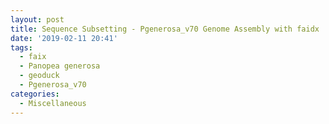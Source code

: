 ```yaml
---
layout: post
title: Sequence Subsetting - Pgenerosa_v70 Genome Assembly with faidx
date: '2019-02-11 20:41'
tags:
  - faix
  - Panopea generosa
  - geoduck
  - Pgenerosa_v70
categories:
  - Miscellaneous
---
```

